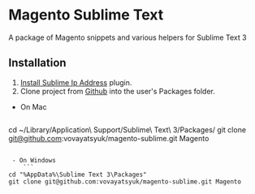 # Magento Sublime Text
A package of Magento snippets and various helpers for Sublime Text 3

## Installation
1. [Install Sublime Ip Address](https://github.com/vovayatsyuk/sublime-ip-address#installation) plugin.
2. Clone project from [Github](https://github.com/vovayatsyuk/magento-sublime) into the user's Packages folder.
 - On Mac
    ```
cd ~/Library/Application\ Support/Sublime\ Text\ 3/Packages/
git clone git@github.com:vovayatsyuk/magento-sublime.git Magento
```

 - On Windows
    ```
cd "%AppData%\Sublime Text 3\Packages"
git clone git@github.com:vovayatsyuk/magento-sublime.git Magento
```
